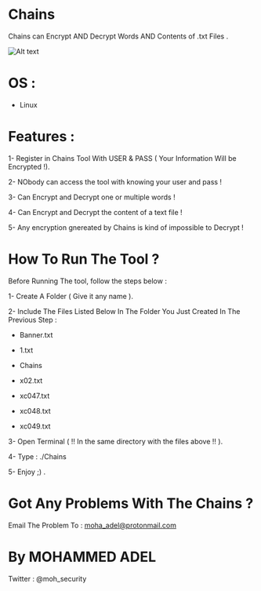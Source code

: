 # Chains

Chains can Encrypt AND Decrypt Words AND Contents of .txt Files .

![Alt text](https://image.ibb.co/kDSYVG/Banner.png "Chains ScreenShoot")

# OS : 

* Linux 

# Features :

1- Register in Chains Tool With USER & PASS ( Your Information Will be Encrypted !).

2- NObody can access the tool with knowing your user and pass !

3- Can Encrypt and Decrypt one or multiple words !

4- Can Encrypt and Decrypt the content of a text file !

5- Any encryption gnereated by Chains is kind of impossible to Decrypt !

# How To Run The Tool ?

Before Running The tool, follow the steps below : 

1- Create A Folder ( Give it any name ).

2- Include The Files Listed Below In The Folder You Just Created In The Previous Step : 

* Banner.txt

* 1.txt

* Chains 

* x02.txt

* xc047.txt

* xc048.txt

* xc049.txt

3- Open Terminal ( !! In the same directory with the files above !! ).

4- Type : ./Chains 

5- Enjoy ;) .

# Got Any Problems With The Chains ?

Email The Problem To : moha_adel@protonmail.com

# By MOHAMMED ADEL 

Twitter : @moh_security
